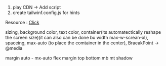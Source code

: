 1. play CDN -> Add script
2. create tailwinf.config.js for hints

Resource : [Click](https://github.com/ProgrammingHero1/tea-house-resources)


sizing,
background color, 
text color, 
container(its automatectically reshape the screen size)(it can also can be done bu width max-w-screan-xl), 
spaceing, 
max-auto (to place the comtainer in the center),
BraeakPoint -> @media 


margin auto - mx-auto
flex
margin top bottom mb mt
shadow